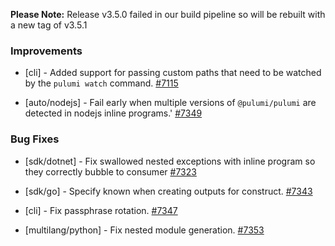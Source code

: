 **Please Note:** Release v3.5.0 failed in our build pipeline so will be rebuilt with a new tag of v3.5.1

### Improvements

- [cli] - Added support for passing custom paths that need
  to be watched by the `pulumi watch` command.
  [#7115](https://github.com/pulumi/pulumi/pull/7247)

- [auto/nodejs] - Fail early when multiple versions of `@pulumi/pulumi` are detected in nodejs inline programs.'
  [#7349](https://github.com/pulumi/pulumi/pull/7349)

### Bug Fixes

- [sdk/dotnet] - Fix swallowed nested exceptions with inline program so they correctly bubble to consumer
  [#7323](https://github.com/pulumi/pulumi/pull/7323)
  
- [sdk/go] - Specify known when creating outputs for construct.
  [#7343](https://github.com/pulumi/pulumi/pull/7343)

- [cli] - Fix passphrase rotation.
  [#7347](https://github.com/pulumi/pulumi/pull/7347)
  
- [multilang/python] - Fix nested module generation.
  [#7353](https://github.com/pulumi/pulumi/pull/7353)
